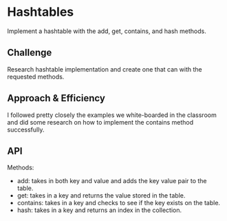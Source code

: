 # Hashtables
Implement a hashtable with the add, get, contains, and hash methods. 

## Challenge
Research hashtable implementation and create one that can with the requested methods.

## Approach & Efficiency
I followed pretty closely the examples we white-boarded in the classroom and did some research on how to implement the contains method successfully.

## API
Methods:
- add: takes in both key and value and adds the key value pair to the table.
- get: takes in a key and returns the value stored in the table.
- contains: takes in a key and checks to see if the key exists on the table.
- hash: takes in a key and returns an index in the collection. 